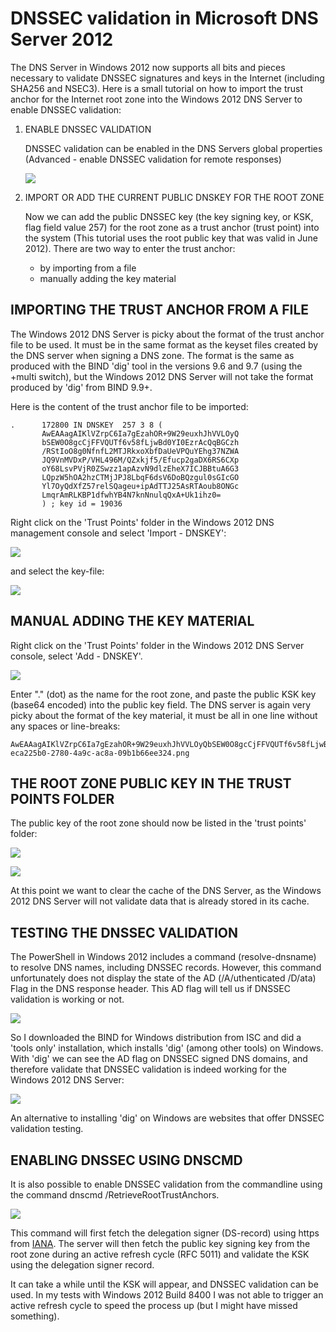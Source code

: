 # DNSSEC validation in Microsoft DNS Server 2012

The DNS Server in Windows 2012 now supports all bits and pieces necessary to validate DNSSEC signatures and keys in the Internet (including SHA256 and NSEC3). Here is a small tutorial on how to import the trust anchor for the Internet root zone into the Windows 2012 DNS Server to enable DNSSEC validation:

1. ENABLE DNSSEC VALIDATION

    DNSSEC validation can be enabled in the DNS Servers global properties (Advanced - enable DNSSEC validation for remote responses)

    ![](/mdwiki/pages/kb/microsoft/dnssec/img/33691775-5882-4e38-b314-1a07462f3754.png)

2. IMPORT OR ADD THE CURRENT PUBLIC DNSKEY FOR THE ROOT ZONE

    Now we can add the public DNSSEC key (the key signing key, or KSK, flag field value 257) for the root zone as a trust anchor (trust point) into the system (This tutorial uses the root public key that was valid in June 2012). There are two way to enter the trust anchor:

    - by importing from a file
    - manually adding the key material

## IMPORTING THE TRUST ANCHOR FROM A FILE

The Windows 2012 DNS Server is picky about the format of the trust anchor file to be used. It must be in the same format as the keyset files created by the DNS server when signing a DNS zone. The format is the same as produced with the BIND 'dig' tool in the versions 9.6 and 9.7 (using the +multi switch), but the Windows 2012 DNS Server will not take the format produced by 'dig' from BIND 9.9+.

Here is the content of the trust anchor file to be imported:

```
.      172800 IN DNSKEY  257 3 8 (
       AwEAAagAIKlVZrpC6Ia7gEzahOR+9W29euxhJhVVLOyQ
       bSEW0O8gcCjFFVQUTf6v58fLjwBd0YI0EzrAcQqBGCzh
       /RStIoO8g0NfnfL2MTJRkxoXbfDaUeVPQuYEhg37NZWA
       JQ9VnMVDxP/VHL496M/QZxkjf5/Efucp2gaDX6RS6CXp
       oY68LsvPVjR0ZSwzz1apAzvN9dlzEheX7ICJBBtuA6G3
       LQpzW5hOA2hzCTMjJPJ8LbqF6dsV6DoBQzgul0sGIcGO
       Yl7OyQdXfZ57relSQageu+ipAdTTJ25AsRTAoub8ONGc
       LmqrAmRLKBP1dfwhYB4N7knNnulqQxA+Uk1ihz0=
       ) ; key id = 19036
```

Right click on the 'Trust Points' folder in the Windows 2012 DNS management console and select 'Import - DNSKEY':

![](/mdwiki/pages/kb/microsoft/dnssec/img/07f77fb6-60b8-4653-911d-ab02b60fe4a8.png)

and select the key-file:

![](/mdwiki/pages/kb/microsoft/dnssec/img/d8380cd7-d0ed-41c9-9670-0e0482c91e9b.png)

## MANUAL ADDING THE KEY MATERIAL

Right click on the 'Trust Points' folder in the Windows 2012 DNS Server console, select 'Add - DNSKEY'.

![](/mdwiki/pages/kb/microsoft/dnssec/img/981a8ea9-b3f0-4793-8c49-dea149a78d0e.png)

Enter "." (dot) as the name for the root zone, and paste the public KSK key (base64 encoded) into the public key field. The DNS server is again very picky about the format of the key material, it must be all in one line without any spaces or line-breaks:

```
AwEAAagAIKlVZrpC6Ia7gEzahOR+9W29euxhJhVVLOyQbSEW0O8gcCjFFVQUTf6v58fLjwBd0YI0EzrAcQqBGCzh/RStIoO8g0NfnfL2MTJRkxoXbfDaUeVPQuYEhg37NZWAJQ9VnMVDxP/VHL496M/QZxkjf5/Efucp2gaDX6RS6CXpoY68LsvPVjR0ZSwzz1apAzvN9dlzEheX7ICJBBtuA6G3LQpzW5hOA2hzCTMjJPJ8LbqF6dsV6DoBQzgul0sGIcGOYl7OyQdXfZ57relSQageu+ipAdTTJ25AsRTAoub8ONGcLmqrAmRLKBP1dfwhYB4N7knNnulqQxA+Uk1ihz0=
eca225b0-2780-4a9c-ac8a-09b1b66ee324.png
```

## THE ROOT ZONE PUBLIC KEY IN THE TRUST POINTS FOLDER

The public key of the root zone should now be listed in the 'trust points' folder:

![](/mdwiki/pages/kb/microsoft/dnssec/img/0fb63af4-9690-4404-8b4f-462697c2eeda.png)

![](/mdwiki/pages/kb/microsoft/dnssec/img/621289d7-0281-4df2-9f3f-3ee3d0c7755f.png)

At this point we want to clear the cache of the DNS Server, as the Windows 2012 DNS Server will not validate data that is already stored in its cache.

## TESTING THE DNSSEC VALIDATION

The PowerShell in Windows 2012 includes a command (resolve-dnsname) to resolve DNS names, including DNSSEC records. However, this command unfortunately does not display the state of the AD (/A/uthenticated /D/ata) Flag in the DNS response header. This AD flag will tell us if DNSSEC validation is working or not.

![](/mdwiki/pages/kb/microsoft/dnssec/img/485d3117-1e6f-4c9e-82de-b0c3b40ed26c.png)

So I downloaded the BIND for Windows distribution from ISC and did a 'tools only' installation, which installs 'dig' (among other tools) on Windows. With 'dig' we can see the AD flag on DNSSEC signed DNS domains, and therefore validate that DNSSEC validation is indeed working for the Windows 2012 DNS Server:

![](/mdwiki/pages/kb/microsoft/dnssec/img/fede173a-955e-46e0-87f7-b823b8622bbf.png)

An alternative to installing 'dig' on Windows are websites that offer DNSSEC validation testing.

## ENABLING DNSSEC USING DNSCMD

It is also possible to enable DNSSEC validation from the commandline using the command dnscmd /RetrieveRootTrustAnchors.

![](/mdwiki/pages/kb/microsoft/dnssec/img/e2796aeb-ac0d-40f5-91da-cea1c545c9b2.png)

This command will first fetch the delegation signer (DS-record) using https from [IANA](https://data.iana.org/root-anchors/root-anchors.xml). The server will then fetch the public key signing key from the root zone during an active refresh cycle (RFC 5011) and validate the KSK using the delegation signer record.

It can take a while until the KSK will appear, and DNSSEC validation can be used. In my tests with Windows 2012 Build 8400 I was not able to trigger an active refresh cycle to speed the process up (but I might have missed something).
